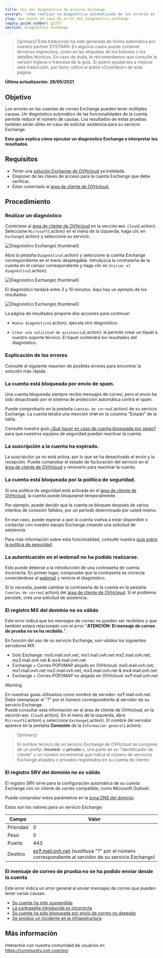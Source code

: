 ```yaml
---
title: Uso del diagnóstico de errores Exchange
excerpt: 'Cómo realizar un diagnóstico automatizado de los errores en las cuentas Exchange'
slug: que_hacer_en_caso_de_error_del_diagnostico_exchange
legacy_guide_number: g2277
section: Diagnóstico Exchange
---
```


> [!primary]
> Esta traducción ha sido generada de forma automática por nuestro partner SYSTRAN. En algunos casos puede contener términos imprecisos, como en las etiquetas de los botones o los detalles técnicos. En caso de duda, le recomendamos que consulte la versión inglesa o francesa de la guía. Si quiere ayudarnos a mejorar esta traducción, por favor, utilice el botón «Contribuir» de esta página.
>

**Última actualización: 28/05/2021**

## Objetivo

Los errores en las cuentas de correo Exchange pueden tener múltiples causas. Un diagnóstico automático de las funcionalidades de la cuenta permite reducir el número de causas. Los resultados de estas pruebas también serán útiles en caso de solicitar asistencia para su servicio Exchange.

**Esta guía explica cómo ejecutar un diagnóstico Exchange e interpretar los resultados.**

## Requisitos

- Tener una [solución Exchange de OVHcloud](https://www.ovh.com/world/es/emails/hosted-exchange/) ya instalada.
- Disponer de las claves de acceso para la cuenta Exchange que debe verificar.
- Estar conectado al [área de cliente de OVHcloud.](https://ca.ovh.com/auth/?action=gotomanager&from=https://www.ovh.com/world/&ovhSubsidiary=ws)

## Procedimiento

### Realizar un diagnóstico

Conéctese al [área de cliente de OVHcloud](https://ca.ovh.com/auth/?action=gotomanager&from=https://www.ovh.com/world/&ovhSubsidiary=ws) en la sección `Web Cloud`{.action}. Seleccione `Microsoft`{.action} en el menú de la izquierda, haga clic en `Exchange`{.action} y seleccione su servicio.

![Diagnóstico Exchange](images/img_4450.png){.thumbnail}

Abra la pestaña `Diagnóstico`{.action} y seleccione la cuenta Exchange correspondiente en el menú desplegable. Introduzca la contraseña de la cuenta en el campo correspondiente y haga clic en `Iniciar el diagnóstico`{.action}.

![Diagnóstico Exchange](images/img_4451.png){.thumbnail}

El diagnóstico tardará entre 3 y 10 minutos. Aquí hay un ejemplo de los resultados:

![Diagnóstico Exchange](images/img_4471.png){.thumbnail}

La página de resultados propone dos acciones para continuar:

- `Nuevo diagnóstico`{.action}: ejecuta otro diagnóstico.

- `Crear una solicitud de asistencia`{.action}: le permite crear un tíquet a nuestro soporte técnico. El tíquet contendrá los resultados del diagnóstico.

### Explicación de los errores

Consulte el siguiente resumen de posibles errores para encontrar la solución más rápida.

### La cuenta está bloqueada por envío de spam. <a name="blocked"></a>

Una cuenta bloqueada siempre recibe mensajes de correo, pero el envío ha sido desactivado por el sistema de protección automática contra el spam.

Puede comprobarlo en la pestaña `Cuentas de correo`{.action} de su servicio Exchange. La cuenta tendrá una mención `SPAM` en la columna "Estado" de la tabla.

Consulte nuestra guía ¿[Qué hacer en caso de cuenta bloqueada por spam?](../bloqueo-por-correo-no-deseado/) para que nuestros equipos de seguridad puedan reactivar la cuenta.

### La suscripción a la cuenta ha expirado. <a name="expired"></a>

La suscripción ya no está activa, por lo que se ha desactivado el envío y la recepción. Puede comprobar el estado de facturación del servicio en el [área de cliente de OVHcloud](https://ca.ovh.com/auth/?action=gotomanager&from=https://www.ovh.com/world/&ovhSubsidiary=ws) y renovarlo para reactivar la cuenta.

### La cuenta está bloqueada por la política de seguridad.

Si una política de seguridad está activada en el [área de cliente de OVHcloud](https://ca.ovh.com/auth/?action=gotomanager&from=https://www.ovh.com/world/&ovhSubsidiary=ws), la cuenta puede bloquearse temporalmente.

Por ejemplo, puede decidir que la cuenta se bloquee después de varios intentos de conexión fallidos, por un período determinado por usted mismo.

En ese caso, puede esperar a que la cuenta vuelva a estar disponible o contactar con nuestro equipo Exchange creando una solicitud de asistencia.

Para más información sobre esta funcionalidad, consulte nuestra [guía sobre la política de seguridad](../configurar-politica-seguridad-exchange/).

### La autenticación en el webmail no ha podido realizarse. <a name="password"></a>

Esto puede deberse a la introducción de una contraseña de cuenta incorrecta. En primer lugar, compruebe que la contraseña es correcta conectándose al [webmail](../exchange_2016_guia_de_uso_de_outlook_web_app/) y reinicie el diagnóstico.

Si lo necesita, puede cambiar la contraseña de la cuenta en la pestaña `Cuentas de correo`{.action} del [área de cliente de OVHcloud](https://ca.ovh.com/auth/?action=gotomanager&from=https://www.ovh.com/world/&ovhSubsidiary=ws). Si el problema persiste, cree una solicitud de asistencia.

### El registro MX del dominio no es válido

Este error indica que los mensajes de correo no pueden ser recibidos y que también estará relacionado con el error "**ATENCIÓN: El mensaje de correo de prueba no se ha recibido.**".

En función del uso de su servicio Exchange, son válidos los siguientes servidores MX:

- Solo Exchange: mx0.mail.ovh.net, mx1.mail.ovh.net mx2.mail.ovh.net, mx3.mail.ovh.net & mx4.mail.ovh.net
- Exchange + Correo POP/IMAP alojado en OVHcloud: mx0.mail.ovh.net, mx1.mail.ovh.net mx2.mail.ovh.net, mx3.mail.ovh.net & mx4.mail.ovh.net
- Exchange + Correo POP/IMAP no alojado en OVHcloud: ex<b>?</b>.mail.ovh.net

<a name="hostname"></a>

> [!warning]
> En nuestras guías utilizamos como nombre de servidor: ex<b>?</b>.mail.ovh.net. Debe reemplazar el "?" por el número correspondiente al servidor de su servicio Exchange.<br>
> Puede consultar esta información en el área de cliente de OVHcloud, en la sección `Web Cloud`{.action}.  En el menú de la izquierda, abra `Microsoft`{.action} y seleccione `Exchange`{.action}. El nombre del servidor aparece en la pestaña **Conexión** de la `Información general`{.action}.
>

> [!primary]
>
> El nombre técnico de un servicio Exchange de OVHcloud se compone de un prefijo (**hosted-** o **private-**), una parte de su "identificador de cliente" y un número incremental que indica el número de servicios Exchange alojados o privados registrados en su cuenta de cliente.
>

### El registro SRV del dominio no es válido

El registro SRV sirve para la configuración automática de su cuenta Exchange con un cliente de correo compatible, como Microsoft Outlook.

Puede comprobar estos parámetros en la [zona DNS del dominio](../../domains/web_hosting_como_editar_mi_zona_dns/).

Estos son los valores para un servicio Exchange:

Campo | Valor
------------ | -------------
Prioridad | 0
Peso | 0
Puerto | 443
Destino | [ex<b>?</b>.mail.ovh.net](#hostname) (sustituya "?" por el número correspondiente al servidor de su servicio Exchange)

### El mensaje de correo de prueba no se ha podido enviar desde la cuenta

Este error indica un error general al enviar mensajes de correo que pueden tener varias causas:

- [Su cuenta ha sido suspendida](#expired)
- [La contraseña introducida es incorrecta](#password)
- [Su cuenta ha sido bloqueada por envío de correo no deseado](#blocked)
- [Se produjo un incidente en la infraestructura](http://travaux.ovh.net/?project=31&status=all&perpage=50)

## Más información

Interactúe con nuestra comunidad de usuarios en <https://community.ovh.com/en/>.
